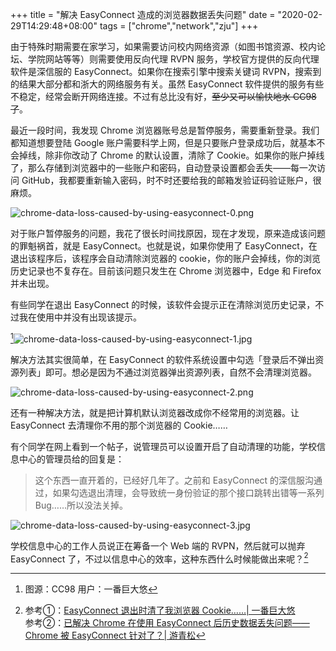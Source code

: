 +++
title = "解决 EasyConnect 造成的浏览器数据丢失问题"
date = "2020-02-29T14:29:48+08:00"
tags = ["chrome","network","zju"]
+++

由于特殊时期需要在家学习，如果需要访问校内网络资源（如图书馆资源、校内论坛、学院网站等等）则需要使用反向代理 RVPN 服务，学校官方提供的反向代理软件是深信服的 EasyConnect。如果你在搜索引擎中搜索关键词 RVPN，搜索到的结果大部分都和浙大的网络服务有关。虽然 EasyConnect 软件提供的服务有些不稳定，经常会断开网络连接。不过有总比没有好，~~至少又可以愉快地水 CC98 了~~。

最近一段时间，我发现 Chrome 浏览器账号总是暂停服务，需要重新登录。我们都知道想要登陆 Google 账户需要科学上网，但是只要账户登录成功后，就基本不会掉线，除非你改动了 Chrome 的默认设置，清除了 Cookie。如果你的账户掉线了，那么存储到浏览器中的一些账户和密码，自动登录设置都会丢失——每一次访问 GitHub，我都要重新输入密码，时不时还要给我的邮箱发验证码验证账户，很麻烦。

![chrome-data-loss-caused-by-using-easyconnect-0.png](/images/chrome-data-loss-caused-by-using-easyconnect-0.png "Chorme 账户暂停服务")

对于账户暂停服务的问题，我花了很长时间找原因，现在才发现，原来造成该问题的罪魁祸首，就是 EasyConnect。也就是说，如果你使用了 EasyConnect，在退出该程序后，该程序会自动清除浏览器的 cookie，你的账户会掉线，你的浏览历史记录也不复存在。目前该问题只发生在 Chrome 浏览器中，Edge 和 Firefox 并未出现。

有些同学在退出 EasyConnect 的时候，该软件会提示正在清除浏览历史记录，不过我在使用中并没有出现该提示。

[^1]![chrome-data-loss-caused-by-using-easyconnect-1.jpg](/images/chrome-data-loss-caused-by-using-easyconnect-1.jpg "软件提示删除历史数据")

解决方法其实很简单，在 EasyConnect 的软件系统设置中勾选「登录后不弹出资源列表」即可。想必是因为不通过浏览器弹出资源列表，自然不会清理浏览器。

![chrome-data-loss-caused-by-using-easyconnect-2.png](/images/chrome-data-loss-caused-by-using-easyconnect-2.png "EasyConnect 系统设置")

还有一种解决方法，就是把计算机默认浏览器改成你不经常用的浏览器。让 EasyConnect 去清理你不用的那个浏览器的 Cookie……

有个同学在网上看到一个帖子，说管理员可以设置开启了自动清理的功能，学校信息中心的管理员给的回复是：

> 这个东西一直开着的，已经好几年了。之前和 EasyConnect 的深信服沟通过，如果勾选退出清理，会导致统一身份验证的那个接口跳转出错等一系列 Bug……所以没法关掉。

![chrome-data-loss-caused-by-using-easyconnect-3.jpg](/images/chrome-data-loss-caused-by-using-easyconnect-3.jpg "深信服社区讨论帖")

学校信息中心的工作人员说正在筹备一个 Web 端的 RVPN，然后就可以抛弃 EasyConnect 了，不过以信息中心的效率，这种东西什么时候能做出来呢？[^2]

[^1]: 图源：CC98 用户：一番巨大悠
[^2]: 参考①：[EasyConnect 退出时清了我浏览器 Cookie……| 一番巨大悠](https://www.cc98.org/topic/4905710)<br>参考②：[已解决 Chrome 在使用 EasyConnect 后历史数据丢失问题——Chrome 被 EasyConnect 针对了？| 游青松](https://www.cc98.org/topic/4905792)